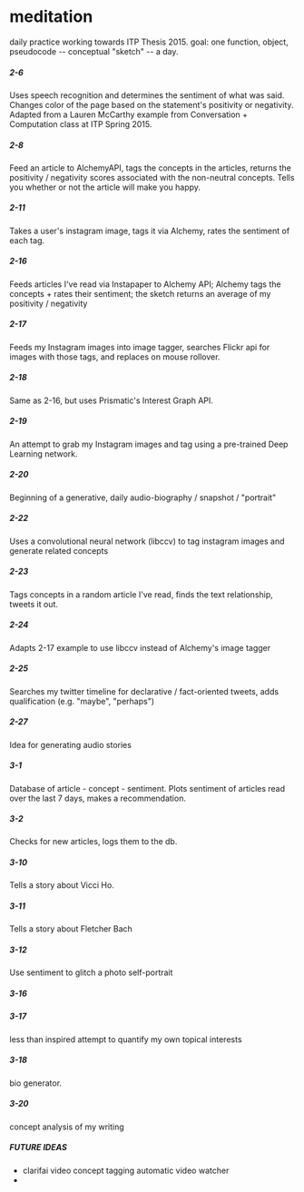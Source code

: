 # meditation

daily practice working towards ITP Thesis 2015. goal: one function, object, pseudocode -- conceptual "sketch" -- a day.

##### 2-6
Uses speech recognition and determines the sentiment of what was said. Changes color of the page based on the statement's positivity or negativity. Adapted from a Lauren McCarthy example from Conversation + Computation class at ITP Spring 2015. 

##### 2-8
Feed an article to AlchemyAPI, tags the concepts in the articles, returns the positivity / negativity scores associated with the non-neutral concepts. Tells you whether or not the article will make you happy. 

##### 2-11
Takes a user's instagram image, tags it via Alchemy, rates the sentiment of each tag.

##### 2-16
Feeds articles I've read via Instapaper to Alchemy API; Alchemy tags the concepts + rates their sentiment; the sketch returns an average of my positivity / negativity

##### 2-17
Feeds my Instagram images into image tagger, searches Flickr api for images with those tags, and replaces on mouse rollover.

##### 2-18
Same as 2-16, but uses Prismatic's Interest Graph API.

##### 2-19
An attempt to grab my Instagram images and tag using a pre-trained Deep Learning network. 

##### 2-20
Beginning of a generative, daily audio-biography / snapshot / "portrait"

##### 2-22
Uses a convolutional neural network (libccv) to tag instagram images and generate related concepts

##### 2-23
Tags concepts in a random article I've read, finds the text relationship, tweets it out.

##### 2-24
Adapts 2-17 example to use libccv instead of Alchemy's image tagger

##### 2-25
Searches my twitter timeline for declarative / fact-oriented tweets, adds qualification (e.g. "maybe", "perhaps")

##### 2-27
Idea for generating audio stories 

##### 3-1
Database of article - concept - sentiment. Plots sentiment of articles read over the last 7 days, makes a recommendation.

##### 3-2
Checks for new articles, logs them to the db.

##### 3-10
Tells a story about Vicci Ho.

##### 3-11
Tells a story about Fletcher Bach

##### 3-12
Use sentiment to glitch a photo self-portrait

##### 3-16

##### 3-17
less than inspired attempt to quantify my own topical interests

##### 3-18
bio generator.

##### 3-20
concept analysis of my writing

##### FUTURE IDEAS
- clarifai video concept tagging automatic video watcher
- 



